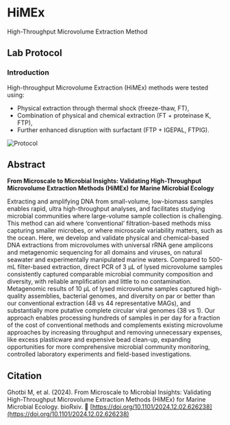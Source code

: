# HiMEx
High-Throughput Microvolume Extraction Method

## Lab Protocol
### Introduction

High-throughput Microvolume Extraction (HiMEx) methods were tested using:
- Physical extraction through thermal shock (freeze-thaw, FT),
- Combination of physical and chemical extraction (FT + proteinase K, FTP),
- Further enhanced disruption with surfactant (FTP + IGEPAL, FTPIG).

  
![Protocol](https://github.com/user-attachments/assets/283d3e5d-f8d2-402f-ba16-e34de1b96675)


## Abstract

**From Microscale to Microbial Insights: Validating High-Throughput Microvolume Extraction Methods (HiMEx) for Marine Microbial Ecology**

Extracting and amplifying DNA from small-volume, low-biomass samples enables rapid, ultra high-throughput analyses, and facilitates studying microbial communities where large-volume sample collection is challenging. This method can aid where ‘conventional’ filtration-based methods miss capturing smaller microbes, or where microscale variability matters, such as the ocean. Here, we develop and validate physical and chemical-based DNA extractions from microvolumes with universal rRNA gene amplicons and metagenomic sequencing for all domains and viruses, on natural seawater and experimentally manipulated marine waters. Compared to 500-mL filter-based extraction, direct PCR of 3 μL of lysed microvolume samples consistently captured comparable microbial community composition and diversity, with reliable amplification and little to no contamination. Metagenomic results of 10 μL of lysed microvolume samples captured high-quality assemblies, bacterial genomes, and diversity on par or better than our conventional extraction (48 vs 44 representative MAGs), and substantially more putative complete circular viral genomes (38 vs 1). Our approach enables processing hundreds of samples in per day for a fraction of the cost of conventional methods and complements existing microvolume approaches by increasing throughput and removing unnecessary expenses, like excess plasticware and expensive bead clean-up, expanding opportunities for more comprehensive microbial community monitoring, controlled laboratory experiments and field-based investigations.




## Citation
Ghotbi M, et al. (2024). From Microscale to Microbial Insights: Validating High-Throughput Microvolume Extraction Methods (HiMEx) for Marine Microbial Ecology. bioRxiv.
🔗 [https://doi.org/10.1101/2024.12.02.626238](https://doi.org/10.1101/2024.12.02.626238)
